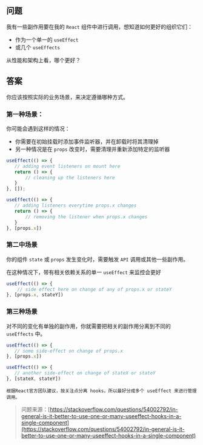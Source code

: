 ## 问题

我有一些副作用要在我的 `React` 组件中进行调用，想知道如何更好的组织它们：

- 作为一个单一的 `useEffect`
- 或几个 `useEffects`

从性能和架构上看，哪个更好？

## 答案

你应该按照实际的业务场景，来决定遵循哪种方式。

### 第一种场景：

你可能会遇到这样的情况：

- 你需要在初始挂载时添加事件监听器，并在卸载时将其清理掉
- 另一种情况是在 `props` 改变时，需要清理并重新添加特定的监听器

```js
useEffect(() => {
   // adding event listeners on mount here
   return () => {
       // cleaning up the listeners here
   }
}, []);

useEffect(() => {
   // adding listeners everytime props.x changes
   return () => {
       // removing the listener when props.x changes
   }
}, [props.x])
```

### 第二中场景

你的组件 `state` 或 `props` 发生变化时，需要触发 `API` 调用或其他一些副作用。

在这种情况下，带有相关依赖关系的单一 `useEffect` 来监控会更好

```js
useEffect(() => {
    // side effect here on change of any of props.x or stateY
}, [props.x, stateY])
```

### 第三种场景

对不同的变化有单独的副作用，你就需要把相关的副作用分离到不同的 `useEffects` 中。

```js
useEffect(() => {
   // some side-effect on change of props.x
}, [props.x])

useEffect(() => {
   // another side-effect on change of stateX or stateY 
}, [stateX, stateY])
```

    根据React官方团队建议，按关注点分离 hooks，所以最好分成多个 useEffect 来进行管理调用。

> 问题来源：[https://stackoverflow.com/questions/54002792/in-general-is-it-better-to-use-one-or-many-useeffect-hooks-in-a-single-component](https://stackoverflow.com/questions/54002792/in-general-is-it-better-to-use-one-or-many-useeffect-hooks-in-a-single-component)